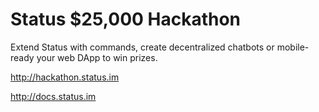 # Status $25,000 Hackathon

Extend Status with commands, create decentralized chatbots or mobile-ready your web DApp to win prizes.

http://hackathon.status.im  

http://docs.status.im


